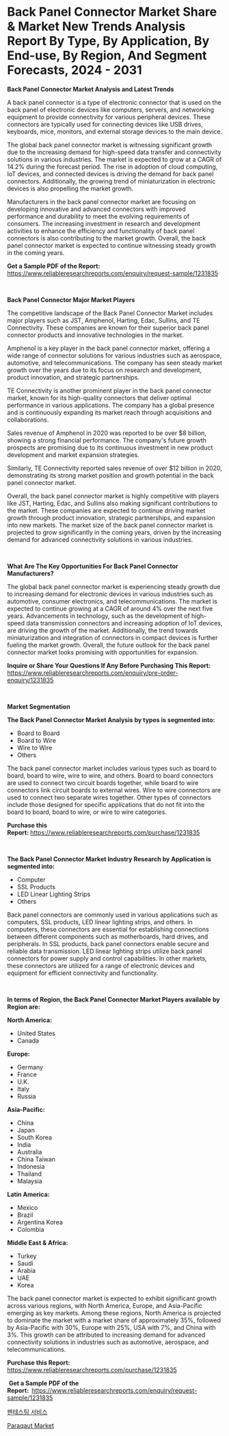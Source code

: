 <p><h1>Back Panel Connector Market Share & Market New Trends Analysis Report By Type, By Application, By End-use, By Region, And Segment Forecasts, 2024 - 2031</h1></p><p><strong>Back Panel Connector Market Analysis and Latest Trends</strong></p>
<p><p>A back panel connector is a type of electronic connector that is used on the back panel of electronic devices like computers, servers, and networking equipment to provide connectivity for various peripheral devices. These connectors are typically used for connecting devices like USB drives, keyboards, mice, monitors, and external storage devices to the main device.</p><p>The global back panel connector market is witnessing significant growth due to the increasing demand for high-speed data transfer and connectivity solutions in various industries. The market is expected to grow at a CAGR of 14.2% during the forecast period. The rise in adoption of cloud computing, IoT devices, and connected devices is driving the demand for back panel connectors. Additionally, the growing trend of miniaturization in electronic devices is also propelling the market growth.</p><p>Manufacturers in the back panel connector market are focusing on developing innovative and advanced connectors with improved performance and durability to meet the evolving requirements of consumers. The increasing investment in research and development activities to enhance the efficiency and functionality of back panel connectors is also contributing to the market growth. Overall, the back panel connector market is expected to continue witnessing steady growth in the coming years.</p></p>
<p><strong>Get a Sample PDF of the Report:&nbsp;</strong> <a href="https://www.reliableresearchreports.com/enquiry/request-sample/1231835">https://www.reliableresearchreports.com/enquiry/request-sample/1231835</a></p>
<p>&nbsp;</p>
<p><strong>Back Panel Connector Major Market Players</strong></p>
<p><p>The competitive landscape of the Back Panel Connector Market includes major players such as JST, Amphenol, Harting, Edac, Sullins, and TE Connectivity. These companies are known for their superior back panel connector products and innovative technologies in the market.</p><p>Amphenol is a key player in the back panel connector market, offering a wide range of connector solutions for various industries such as aerospace, automotive, and telecommunications. The company has seen steady market growth over the years due to its focus on research and development, product innovation, and strategic partnerships.</p><p>TE Connectivity is another prominent player in the back panel connector market, known for its high-quality connectors that deliver optimal performance in various applications. The company has a global presence and is continuously expanding its market reach through acquisitions and collaborations.</p><p>Sales revenue of Amphenol in 2020 was reported to be over $8 billion, showing a strong financial performance. The company's future growth prospects are promising due to its continuous investment in new product development and market expansion strategies.</p><p>Similarly, TE Connectivity reported sales revenue of over $12 billion in 2020, demonstrating its strong market position and growth potential in the back panel connector market.</p><p>Overall, the back panel connector market is highly competitive with players like JST, Harting, Edac, and Sullins also making significant contributions to the market. These companies are expected to continue driving market growth through product innovation, strategic partnerships, and expansion into new markets. The market size of the back panel connector market is projected to grow significantly in the coming years, driven by the increasing demand for advanced connectivity solutions in various industries.</p></p>
<p>&nbsp;</p>
<p><strong>What Are The Key Opportunities For Back Panel Connector Manufacturers?</strong></p>
<p><p>The global back panel connector market is experiencing steady growth due to increasing demand for electronic devices in various industries such as automotive, consumer electronics, and telecommunications. The market is expected to continue growing at a CAGR of around 4% over the next five years. Advancements in technology, such as the development of high-speed data transmission connectors and increasing adoption of IoT devices, are driving the growth of the market. Additionally, the trend towards miniaturization and integration of connectors in compact devices is further fueling the market growth. Overall, the future outlook for the back panel connector market looks promising with opportunities for expansion.</p></p>
<p><strong>Inquire or Share Your Questions If Any Before Purchasing This Report:</strong> <a href="https://www.reliableresearchreports.com/enquiry/pre-order-enquiry/1231835">https://www.reliableresearchreports.com/enquiry/pre-order-enquiry/1231835</a></p>
<p>&nbsp;</p>
<p><strong>Market Segmentation</strong></p>
<p><strong>The Back Panel Connector Market Analysis by types is segmented into:</strong></p>
<p><ul><li>Board to Board</li><li>Board to Wire</li><li>Wire to Wire</li><li>Others</li></ul></p>
<p><p>The back panel connector market includes various types such as board to board, board to wire, wire to wire, and others. Board to board connectors are used to connect two circuit boards together, while board to wire connectors link circuit boards to external wires. Wire to wire connectors are used to connect two separate wires together. Other types of connectors include those designed for specific applications that do not fit into the board to board, board to wire, or wire to wire categories.</p></p>
<p><strong>Purchase this Report:&nbsp;</strong><a href="https://www.reliableresearchreports.com/purchase/1231835">https://www.reliableresearchreports.com/purchase/1231835</a></p>
<p>&nbsp;</p>
<p><strong>The Back Panel Connector Market Industry Research by Application is segmented into:</strong></p>
<p><ul><li>Computer</li><li>SSL Products</li><li>LED Linear Lighting Strips</li><li>Others</li></ul></p>
<p><p>Back panel connectors are commonly used in various applications such as computers, SSL products, LED linear lighting strips, and others. In computers, these connectors are essential for establishing connections between different components such as motherboards, hard drives, and peripherals. In SSL products, back panel connectors enable secure and reliable data transmission. LED linear lighting strips utilize back panel connectors for power supply and control capabilities. In other markets, these connectors are utilized for a range of electronic devices and equipment for efficient connectivity and functionality.</p></p>
<p>&nbsp;</p>
<p><strong>In terms of Region, the Back Panel Connector Market Players available by Region are:</strong></p>
<p>
    <p> <strong> North America: </strong>
        <ul>
            <li>United States</li>
            <li>Canada</li>
        </ul>
        </p> 
    <p> <strong> Europe: </strong>
        <ul>
            <li>Germany</li>
            <li>France</li>
            <li>U.K.</li>
            <li>Italy</li>
            <li>Russia</li>
        </ul>
        </p> 
    <p> <strong> Asia-Pacific: </strong>
        <ul>
            <li>China</li>
            <li>Japan</li>
            <li>South Korea</li>
            <li>India</li>
            <li>Australia</li>
            <li>China Taiwan</li>
            <li>Indonesia</li>
            <li>Thailand</li>
            <li>Malaysia</li>
        </ul>
        </p> 
    <p> <strong> Latin America: </strong>
        <ul>
            <li>Mexico</li>
            <li>Brazil</li>
            <li>Argentina Korea</li>
            <li>Colombia</li>
        </ul>
        </p> 
    <p> <strong> Middle East & Africa: </strong>
        <ul>
            <li>Turkey</li>
            <li>Saudi</li>
            <li>Arabia</li>
            <li>UAE</li>
            <li>Korea</li>
        </ul>
    </p>
    </p>
<p><p>The back panel connector market is expected to exhibit significant growth across various regions, with North America, Europe, and Asia-Pacific emerging as key markets. Among these regions, North America is projected to dominate the market with a market share of approximately 35%, followed by Asia-Pacific with 30%, Europe with 25%, USA with 7%, and China with 3%. This growth can be attributed to increasing demand for advanced connectivity solutions in industries such as automotive, aerospace, and telecommunications.</p></p>
<p><strong>Purchase this Report: </strong><a href="https://www.reliableresearchreports.com/purchase/1231835">https://www.reliableresearchreports.com/purchase/1231835</a></p>
<p>&nbsp;<strong>Get a Sample PDF of the Report:&nbsp;&nbsp;</strong><a href="https://www.reliableresearchreports.com/enquiry/request-sample/1231835">https://www.reliableresearchreports.com/enquiry/request-sample/1231835</a></p>
<p><strong></strong></p>
<p><p><a href="https://github.com/jntpkh496620/Market-Research-Report-List-1/blob/main/245293110535.md">펜테스팅 서비스</a></p><p><a href="https://noble-drawer-34c.notion.site/Paraqaut-Market-Size-Market-Share-and-Global-Market-Analysis-Report-2024-2031-c600f67ade594a4d91f08ef11716877b">Paraqaut Market</a></p></p>